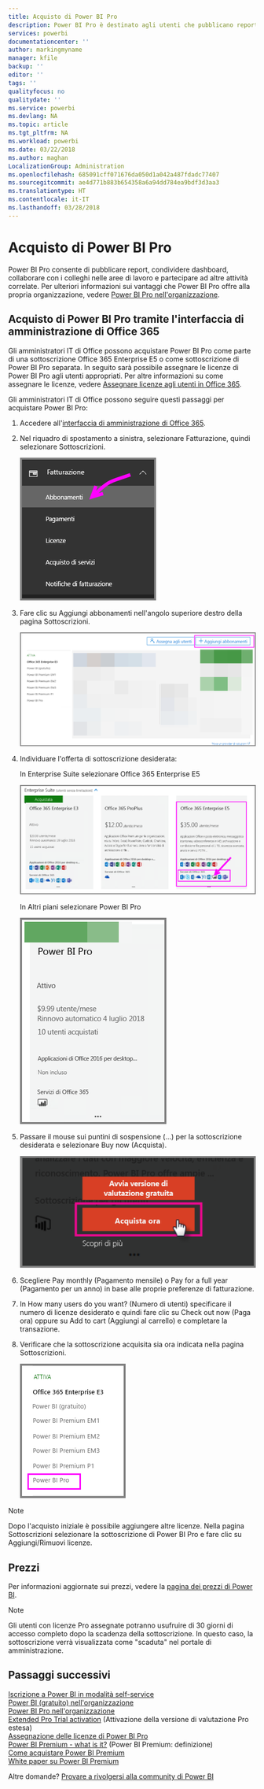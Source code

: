 ```yaml
---
title: Acquisto di Power BI Pro
description: Power BI Pro è destinato agli utenti che pubblicano report, condividono dashboard, collaborano con i colleghi nelle aree di lavoro e partecipano ad altre attività correlate.
services: powerbi
documentationcenter: ''
author: markingmyname
manager: kfile
backup: ''
editor: ''
tags: ''
qualityfocus: no
qualitydate: ''
ms.service: powerbi
ms.devlang: NA
ms.topic: article
ms.tgt_pltfrm: NA
ms.workload: powerbi
ms.date: 03/22/2018
ms.author: maghan
LocalizationGroup: Administration
ms.openlocfilehash: 685091cff071676da050d1a042a487fdadc77407
ms.sourcegitcommit: ae4d771b883b654358a6a94dd784ea9bdf3d3aa3
ms.translationtype: HT
ms.contentlocale: it-IT
ms.lasthandoff: 03/28/2018
---
```

# <a name="purchasing-power-bi-pro"></a>Acquisto di Power BI Pro

Power BI Pro consente di pubblicare report, condividere dashboard, collaborare con i colleghi nelle aree di lavoro e partecipare ad altre attività correlate. Per ulteriori informazioni sui vantaggi che Power BI Pro offre alla propria organizzazione, vedere [Power BI Pro nell'organizzazione](service-admin-power-bi-pro-in-your-organization.md).

## <a name="purchasing-power-bi-pro-through-office-365-admin-center"></a>Acquisto di Power BI Pro tramite l'interfaccia di amministrazione di Office 365

Gli amministratori IT di Office possono acquistare Power BI Pro come parte di una sottoscrizione Office 365 Enterprise E5 o come sottoscrizione di Power BI Pro separata. In seguito sarà possibile assegnare le licenze di Power BI Pro agli utenti appropriati. Per altre informazioni su come assegnare le licenze, vedere [Assegnare licenze agli utenti in Office 365](https://support.office.com/en-us/article/assign-licenses-to-users-in-office-365-for-business-997596b5-4173-4627-b915-36abac6786dc?ui=en-US&rs=en-US&ad=US).

Gli amministratori IT di Office possono seguire questi passaggi per acquistare Power BI Pro:

1. Accedere all'[interfaccia di amministrazione di Office 365](https://portal.office.com/adminportal/home#/homepage).
2. Nel riquadro di spostamento a sinistra, selezionare Fatturazione, quindi selezionare Sottoscrizioni.

    ![riquadro di spostamento](media/service-admin-purchasing-power-bi-pro/service-purchasing-power-bi-pro/service-purchasing-power-bi-pro-01.png)

3. Fare clic su Aggiungi abbonamenti nell'angolo superiore destro della pagina Sottoscrizioni.

    ![sottoscrizione](media/service-admin-purchasing-power-bi-pro/service-purchasing-power-bi-pro/service-purchasing-power-bi-pro-02.png)

4. Individuare l'offerta di sottoscrizione desiderata:

    In Enterprise Suite selezionare Office 365 Enterprise E5

    ![sottoscrizione a Office E5](media/service-admin-purchasing-power-bi-pro/service-purchasing-power-bi-pro/service-purchasing-power-bi-pro-03.png)

    In Altri piani selezionare Power BI Pro

    ![sottoscrizione a PBI](media/service-admin-purchasing-power-bi-pro/service-purchasing-power-bi-pro/service-purchasing-power-bi-pro-04.png)

5. Passare il mouse sui puntini di sospensione (...) per la sottoscrizione desiderata e selezionare Buy now (Acquista).

    ![Buy Now (Acquista)](media/service-admin-purchasing-power-bi-pro/service-purchasing-power-bi-pro/service-purchasing-power-bi-pro-05.png)

6. Scegliere Pay monthly (Pagamento mensile) o Pay for a full year (Pagamento per un anno) in base alle proprie preferenze di fatturazione.
7. In How many users do you want? (Numero di utenti) specificare il numero di licenze desiderato e quindi fare clic su Check out now (Paga ora) oppure su Add to cart (Aggiungi al carrello) e completare la transazione.
8. Verificare che la sottoscrizione acquisita sia ora indicata nella pagina Sottoscrizioni.

   ![Sottoscrizione acquisita](media/service-admin-purchasing-power-bi-pro/service-purchasing-power-bi-pro/service-purchasing-power-bi-pro-06.png)

> [!NOTE]
> Dopo l'acquisto iniziale è possibile aggiungere altre licenze. Nella pagina Sottoscrizioni selezionare la sottoscrizione di Power BI Pro e fare clic su Aggiungi/Rimuovi licenze.
>

## <a name="pricing"></a>Prezzi

Per informazioni aggiornate sui prezzi, vedere la [pagina dei prezzi di Power BI](https://powerbi.microsoft.com/en-us/pricing/).

> [!NOTE]
> Gli utenti con licenze Pro assegnate potranno usufruire di 30 giorni di accesso completo dopo la scadenza della sottoscrizione. In questo caso, la sottoscrizione verrà visualizzata come "scaduta" nel portale di amministrazione.
>

## <a name="next-steps"></a>Passaggi successivi
[Iscrizione a Power BI in modalità self-service](service-admin-signing-up-for-power-bi-with-a-new-office-365-trial.md)
<br/>
[Power BI (gratuito) nell'organizzazione](service-admin-service-free-in-your-organization.md)
<br/>
[Power BI Pro nell'organizzazione](service-admin-power-bi-pro-in-your-organization.md)
<br/>
[Extended Pro Trial activation](service-extended-pro-trial.md) (Attivazione della versione di valutazione Pro estesa)
<br/>
[Assegnazione delle licenze di Power BI Pro](service-admin-assigning-power-bi-pro-licenses.md)
<br/>
[Power BI Premium - what is it?](service-admin-premium-manage.md) (Power BI Premium: definizione)
<br/>
[Come acquistare Power BI Premium](service-admin-premium-purchase.md)
<br/>
[White paper su Power BI Premium](https://aka.ms/pbipremiumwhitepaper)

Altre domande? [Provare a rivolgersi alla community di Power BI](https://community.powerbi.com/)
